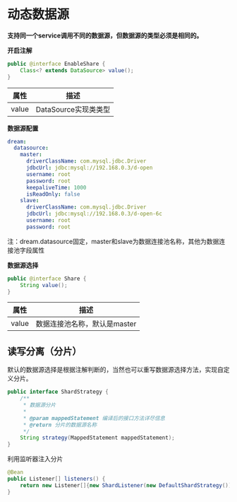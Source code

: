 # 动态数据源

**支持同一个service调用不同的数据源，但数据源的类型必须是相同的。**

**开启注解**

```java
public @interface EnableShare {
    Class<? extends DataSource> value();
}
```

| 属性  | 描述                 |
| ----- | -------------------- |
| value | DataSource实现类类型 |

**数据源配置**

```yaml
dream:
  datasource:
    master:
      driverClassName: com.mysql.jdbc.Driver
      jdbcUrl: jdbc:mysql://192.168.0.3/d-open
      username: root
      password: root
      keepaliveTime: 1000
      isReadOnly: false
    slave:
      driverClassName: com.mysql.jdbc.Driver
      jdbcUrl: jdbc:mysql://192.168.0.3/d-open-6c
      username: root
      password: root
```

注：dream.datasource固定，master和slave为数据连接池名称，其他为数据连接池字段属性

**数据源选择**

```java
public @interface Share {
    String value();
}
```

| 属性  | 描述                         |
| ----- | ---------------------------- |
| value | 数据连接池名称，默认是master |

## 读写分离（分片）

默认的数据源选择是根据注解判断的，当然也可以重写数据源选择方法，实现自定义分片。

```java
public interface ShardStrategy {
    /**
     * 数据源分片
     *
     * @param mappedStatement 编译后的接口方法详尽信息
     * @return 分片的数据源名称
     */
    String strategy(MappedStatement mappedStatement);
}
```

利用监听器注入分片

```java
@Bean
public Listener[] listeners() {
    return new Listener[]{new ShardListener(new DefaultShardStrategy())};
}
```
